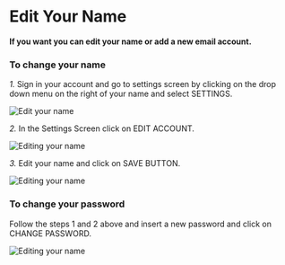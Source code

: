 # Edit Your Name

**If you want you can edit your name or add a new email account.**

### To change your name

_1._ Sign in your account and go to settings screen by clicking on the drop down menu on the right of your name and select SETTINGS.

![Edit your name](../../.gitbook/assets/dropdownnewusr.png)  

_2._ In the Settings Screen click on EDIT ACCOUNT.

![Editing your name](../../.gitbook/assets/editaccount.png)

_3._ Edit your name and click on SAVE BUTTON.  

![Editing your name](../../.gitbook/assets/yourprofile.png)


### To change your password

Follow the steps 1 and 2 above and insert a new password and click on CHANGE PASSWORD.

![Editing your name](../../.gitbook/assets/password.png)
